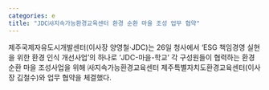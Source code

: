 ```yaml
---
categories: e
title: "JDC㈔지속가능환경교육센터 환경 순환 마을 조성 업무 협약"
---
```

제주국제자유도시개발센터(이사장 양영철·JDC)는 26일 청사에서 ‘ESG 책임경영 실현을 위한 환경 인식 개선사업’의 하나로 ‘JDC-마을-학교’ 각 구성원들이 협력하는 환경 순환 마을 조성사업을 위해 ㈔지속가능환경교육센터 제주특별자치도환경교육센터(이사장 김철수)와 업무 협약을 체결했다.